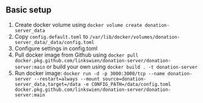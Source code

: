 ## Basic setup
1. Create docker volume using `docker volume create donation-server_data`
2. Copy `config.default.toml` to `/var/lib/docker/volumes/donation-server_data/_data/config.toml`
3. Configure settings in config.toml
4. Pull docker image from Github using `docker pull docker.pkg.github.com/linkswien/donation-server/donation-server:main` or build your own using `docker build . -t donation-server`
5. Run docker image: `docker run -d -p 3000:3000/tcp --name donation-server --restart=always --mount source=donation-server_data,target=/data -e CONFIG_PATH=/data/config.toml docker.pkg.github.com/linkswien/donation-server/donation-server:main`
